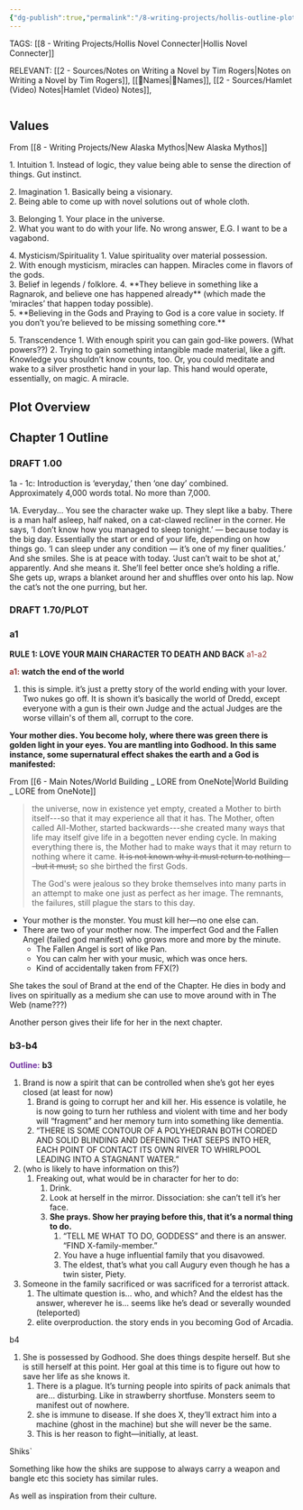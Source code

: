 ```yaml
---
{"dg-publish":true,"permalink":"/8-writing-projects/hollis-outline-plot-notes/"}
---
```


TAGS: [[8 - Writing Projects/Hollis Novel Connecter\|Hollis Novel Connecter]]

RELEVANT:
[[2 - Sources/Notes on Writing a Novel by Tim Rogers\|Notes on Writing a Novel by Tim Rogers]],
[[👧Names\|👧Names]],
[[2 - Sources/Hamlet (Video) Notes\|Hamlet (Video) Notes]], 



```table-of-contents
```


## Values
From [[8 - Writing Projects/New Alaska Mythos\|New Alaska Mythos]]

1\. Intuition
    1\. Instead of logic, they value being able to sense the direction of things. Gut instinct. 

2\. Imagination 
    1\. Basically being a visionary.  
    2\. Being able to come up with novel solutions out of whole cloth.

3\. Belonging
    1\. Your place in the universe.  
    2\. What you want to do with your life. No wrong answer, E.G. I want to be a vagabond.

4\. Mysticism/Spirituality
    1\. Value spirituality over material possession.   
    2\. With enough mysticism, miracles can happen. Miracles come in flavors of the gods.  
    3\. Belief in legends / folklore. 
    4\. \*\*They believe in something like a Ragnarok, and believe one has happened already\*\* (which made the ‘miracles’ that happen today possible).  
    5\. \*\*Believing in the Gods and Praying to God is a core value in society. If you don’t you’re believed to be missing something core.\*\* 

5\. Transcendence 
    1\. With enough spirit you can gain god-like powers. (What powers??)
    2\. Trying to gain something intangible made material, like a gift. Knowledge you shouldn’t know counts, too.  Or, you could meditate and wake to a silver prosthetic hand in your lap. This hand would operate, essentially, on magic. A miracle. 


## Plot Overview


## Chapter 1 Outline

### DRAFT 1.00
1a - 1c: Introduction is ‘everyday,’ then ‘one day’ combined.  
Approximately 4,000 words total. No more than 7,000.

1A. Everyday… You see the character wake up. They slept like a baby. There is a man half asleep, half naked, on a cat-clawed recliner in the corner. He says, ‘I don’t know how you managed to sleep tonight.’ — because today is the big day. Essentially the start or end of your life, depending on how things go. ‘I can sleep under any condition — it’s one of my finer qualities.’ And she smiles. She is at peace with today. ‘Just can’t wait to be shot at,’ apparently. And she means it. She’ll feel better once she’s holding a rifle. She gets up, wraps a blanket around her and shuffles over onto his lap. Now the cat’s not the one purring, but her.


### DRAFT 1.70/PLOT
### a1
**RULE 1: LOVE YOUR MAIN CHARACTER TO DEATH AND BACK**
<font color="#953734">a1-a2</font>

**<font color="#953734">a1:</font> watch the end of the world**

1. this is simple. it’s just a pretty story of the world ending with your lover. Two nukes go off. It is shown it’s basically the world of Dredd, except everyone with a gun is their own Judge and the actual Judges are the worse villain's of them all, corrupt to the core.


**Your mother dies. You become holy, where there was green there is golden light in your eyes. You are mantling into Godhood. In this same instance, some supernatural effect shakes the earth and a God is manifested:**

From [[6 - Main Notes/World Building _ LORE from OneNote\|World Building _ LORE from OneNote]]
>the universe, now in existence yet empty, created a Mother to birth itself---so that it may experience all that it has. The Mother, often called All-Mother, started backwards---she created many ways that life may itself give life in a begotten never ending cycle. In making everything there is, the Mother had to make ways that it may return to nothing where it came. ~~It is not known why it must return to nothing---but it must,~~ so she birthed the first Gods.  
>
>The God's were jealous so they broke themselves into many parts in an attempt to make one just as perfect as her image. The remnants, the failures, still plague the stars to this day.  
>


- Your mother is the monster. You must kill her—no one else can.
- There are two of your mother now. The imperfect God and the Fallen Angel (failed god manifest) who grows more and more by the minute.
	- The Fallen Angel is sort of like Pan.
	- You can calm her with your music, which was once hers.
	- Kind of accidentally taken from FFX(?)


She takes the soul of Brand at the end of the Chapter. He dies in body and lives on spiritually as a medium she can use to move around with in The Web (name???)

Another person gives their life for her in the next chapter.


### b3-b4

**<font color="#7030a0">Outline:</font>**
**b3**
1. Brand is now a spirit that can be controlled when she’s got her eyes closed (at least for now)
	1. Brand is going to corrupt her and kill her. His essence is volatile, he is now going to turn her ruthless and violent with time and her body will “fragment” and her memory turn into something like dementia. 
	2. “THERE IS SOME CONTOUR OF A POLYHEDRAN BOTH CORDED AND SOLID BLINDING AND DEFENING THAT SEEPS INTO HER, EACH POINT OF CONTACT ITS OWN RIVER TO WHIRLPOOL LEADING INTO A STAGNANT WATER.”
2. (who is likely to have information on this?)
	1. Freaking out, what would be in character for her to do:
		1. Drink.
		2. Look at herself in the mirror. Dissociation: she can’t tell it’s her face.
		3. **She prays. Show her praying before this, that it’s a normal thing to do.**
			1. “TELL ME WHAT TO DO, GODDESS” and there is an answer. “FIND X-family-member.” 
			2. You have a huge influential family that you disavowed. 
			3. The eldest, that’s what you call Augury even though he has a twin sister, Piety. 
3. Someone in the family sacrificed or was sacrificed for a terrorist attack.
	1. The ultimate question is… who, and which? And the eldest has the answer, wherever he is… seems like he’s dead or severally wounded (teleported)
	2. elite overproduction. the story ends in you becoming God of Arcadia. 




b4
1. She is possessed by Godhood. She does things despite herself. But she is still herself at this point. Her goal at this time is to figure out how to save her life as she knows it.
	1. There is a plague. It’s turning people into spirits of pack animals that are… disturbing. Like in strawberry shortfuse. Monsters seem to manifest out of nowhere.
	2. she is immune to disease. If she does X, they’ll extract him into a machine (ghost in the machine) but she will never be the same.
	3. This is her reason to fight—initially, at least.

















Shiks`

Something like how the shiks are suppose to always carry a weapon and bangle etc this society has similar rules. 

As well as inspiration from their culture. 
